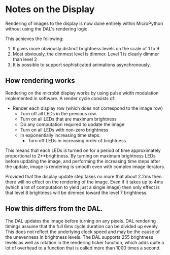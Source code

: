 # Notes on the Display

Rendering of images to the display is now done entirely within MicroPython
without using the DAL's rendering logic.

This achieves the following:

1. It gives more obviously distinct brightness levels on the scale of 1 to 9
2. Most obviously, the dimmest level is dimmer. Level 1 is clearly dimmer than level 2
3. It is possible to support sophisticated animations asynchronously.

## How rendering works

Rendering on the microbit display works by using pulse width modulation implemented
in software. A render cycle consists of:

* Render each display row (which does not correspond to the image row)
    * Turn off all LEDs in the previous row.
    * Turn on all LEDs that are maximum brightness
    * Do any computation required to update the image
    * Turn on all LEDs with non-zero brightness
    * In exponentially increasing time steps:
        * Turn off LEDs in increasing order of brightness.
    
This means that each LEDs is turned on for a period of time approximately proportional 
to 2**brightness.
By turning on maximum brightness LEDs before updating the image, and performing the 
increasing time steps after the update, image is rendering is smooth even with complex 
image iterators.

Provided that the display update step takes no more that about 2.2ms then
there will no effect on the rendering of the image.
Even if it takes up to 4ms (which a lot of computation to yield just a single image) 
then only effect is that level 8 brightness will be dimmed toward the level 7 brightness.

## How this differs from the DAL.
The DAL updates the image before turning on any pixels. 
DAL rendering timings assume that the full 6ms cycle duration can be divided
up evenly. This does not reflect the underlying clock speed and may be the cause 
of the unevenness in brightness levels.
The DAL supports 255 brightness levels as well as rotation in the rendering ticker function,
which adds quite a lot of overhead to a function that is called more than 1000 times a second.